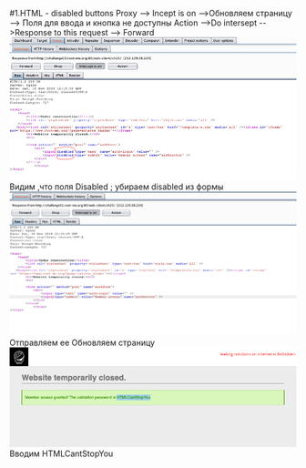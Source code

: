#1.HTML - disabled buttons
Proxy --> Incept is on -->Обновляем страницу --> Поля для ввода и кнопка не доступны 
Action -->Do intersept -->Response to this request --> Forward
![#1](https://github.com/TsyganenkoE/Hacking/blob/master/1.%20HTML%20-%20disabled%20buttons/1-1.png)
Видим ,что поля Disabled ; убираем disabled из формы
![#2](https://github.com/TsyganenkoE/Hacking/blob/master/1.%20HTML%20-%20disabled%20buttons/1-2.png)
Отправляем ее
Обновляем страницу 
![#3](https://github.com/TsyganenkoE/Hacking/blob/master/1.%20HTML%20-%20disabled%20buttons/1-3.png)
Вводим HTMLCantStopYou
